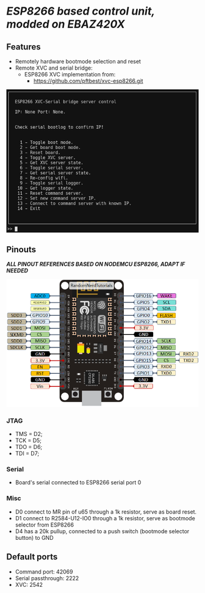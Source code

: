 # ***ESP8266 based control unit, modded on EBAZ420X***

## Features
- Remotely hardware bootmode selection and reset
- Remote XVC and serial bridge:
    - ESP8266 XVC implementation from:
        - https://github.com/pftbest/xvc-esp8266.git

![Features](client/imgs/features.png)

## Pinouts
***ALL PINOUT REFERENCES BASED ON NODEMCU ESP8266, ADAPT IF NEEDED***

![Pinout](imgs/ESP8266-NodeMCU-kit-12-E-pinout-gpio-pin.webp)

### JTAG
- TMS = D2;
- TCK = D5;
- TDO = D6;
- TDI = D7;

### Serial
- Board's serial connected to ESP8266 serial port 0

### Misc
- D0 connect to MR pin of u65 through a 1k resistor, serve as board reset.
- D1 connect to R2584-U12-IO0 through a 1k resistor, serve as bootmode selector from ESP8266
- D4 has a 20k pullup, connected to a push switch (bootmode selector button) to GND

## Default ports
- Command port: 42069
- Serial passthrough: 2222
- XVC: 2542


